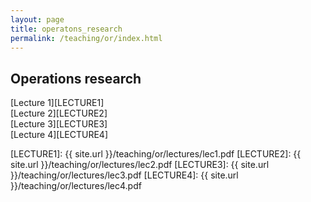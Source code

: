 ```yaml
---
layout: page
title: operatons_research
permalink: /teaching/or/index.html
---
```

## Operations research

[Lecture 1][LECTURE1]<br>
[Lecture 2][LECTURE2]<br>
[Lecture 3][LECTURE3]<br>
[Lecture 4][LECTURE4]<br>

[LECTURE1]: {{ site.url }}/teaching/or/lectures/lec1.pdf
[LECTURE2]: {{ site.url }}/teaching/or/lectures/lec2.pdf
[LECTURE3]: {{ site.url }}/teaching/or/lectures/lec3.pdf
[LECTURE4]: {{ site.url }}/teaching/or/lectures/lec4.pdf
<!--
<div>
    <h3>Calendar of Upcoming Events</h3>
    <iframe src="https://www.google.com/calendar/embed?src=b2Fxb3FyMnY5NjgwOHZqc3M2c2xlZWk4cDBAZ3JvdXAuY2FsZW5kYXIuZ29vZ2xlLmNvbQ" style=" border-width:0 " width="100%" height="600" frameborder="0" scrolling="no"></iframe>
</div>
-->
